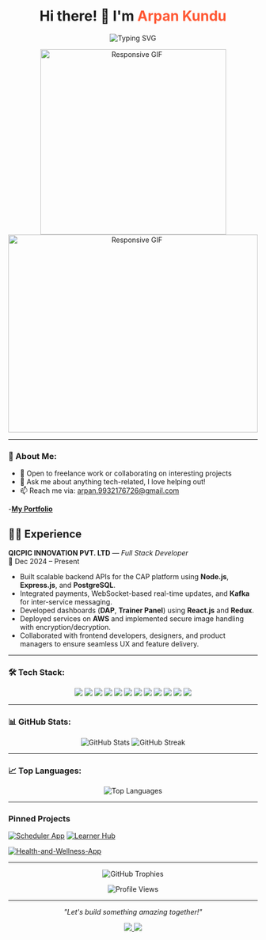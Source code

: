 <h1 align="center">
  Hi there! 👋 I'm <span style="color:#FF5733;">Arpan Kundu</span> 
</h1>

<p align="center">
  <img src="https://readme-typing-svg.demolab.com?font=Fira+Code&size=22&pause=1000&color=FF5733&center=true&vCenter=true&width=435&lines=Full+Stack+Developer;MERN+Stack+Enthusiast;Lifelong+Learner+%26+Problem+Solver;" alt="Typing SVG" />
</p>

<p align="center">
  
   <img src="https://user-images.githubusercontent.com/74038190/212750672-2f3f2b50-c84f-4ed8-a60a-849ae69ff9df.gif" style="width: 375px; max-width: 900px; height: 375px; max-height: 400px; object-fit: contain;" alt="Responsive GIF" />
   <img src="https://media.giphy.com/media/xT9IgzoKnwFNmISR8I/giphy.gif" style="width: 100%; max-width: 900px; height: auto; max-height: 400px; object-fit: contain;" alt="Responsive GIF" />
</p>

---
### 🚀 About Me:
- 💼 Open to freelance work or collaborating on interesting projects
- 💬 Ask me about anything tech-related, I love helping out!
- 📫 Reach me via: [arpan.9932176726@gmail.com](mailto:arpan.9932176726@gmail.com)
  
-[**My Portfolio**](https://arpan-creator.github.io/myPortfolio) 


## 🧑‍💻 Experience

**QICPIC INNOVATION PVT. LTD** — *Full Stack Developer*  
📅 Dec 2024 – Present

- Built scalable backend APIs for the CAP platform using **Node.js**, **Express.js**, and **PostgreSQL**.
- Integrated payments, WebSocket-based real-time updates, and **Kafka** for inter-service messaging.
- Developed dashboards (**DAP**, **Trainer Panel**) using **React.js** and **Redux**.
- Deployed services on **AWS** and implemented secure image handling with encryption/decryption.
- Collaborated with frontend developers, designers, and product managers to ensure seamless UX and feature delivery.
---
### 🛠 Tech Stack:

<p align="center">
  <img src="https://img.shields.io/badge/-HTML5-E34F26?logo=html5&logoColor=white&style=flat-square" />
  <img src="https://img.shields.io/badge/-CSS3-1572B6?logo=css3&logoColor=white&style=flat-square" />
  <img src="https://img.shields.io/badge/-JavaScript-F7DF1E?logo=javascript&logoColor=black&style=flat-square" />
  <img src="https://img.shields.io/badge/-React-61DAFB?logo=react&logoColor=black&style=flat-square" />
  <img src="https://img.shields.io/badge/-Python-3776AB?logo=python&logoColor=white&style=flat-square" />
  <img src="https://img.shields.io/badge/-Django-092E20?logo=django&logoColor=white&style=flat-square" />
  <img src="https://img.shields.io/badge/-SQL-4479A1?logo=mysql&logoColor=white&style=flat-square" />
  <img src="https://img.shields.io/badge/-MongoDB-47A248?logo=mongodb&logoColor=white&style=flat-square" />
  <img src="https://img.shields.io/badge/-PostgreSQL-4169E1?logo=postgresql&logoColor=white&style=flat-square" />
  <img src="https://img.shields.io/badge/-Java-E34F26?logo=java&logoColor=white&style=flat-square" />
  <img src="https://img.shields.io/badge/-C-00599C?logo=c&logoColor=white&style=flat-square" />
  <img src="https://img.shields.io/badge/-REST%20API-25A0E0?logo=api&logoColor=white&style=flat-square" />
</p>


---

### 📊 GitHub Stats:
<p align="center">
  <img src="https://github-readme-stats.vercel.app/api?username=Arpan-creator&show_icons=true&theme=radical" alt="GitHub Stats" />
  <img src="https://streak-stats.demolab.com?user=Arpan-creator&theme=radical" alt="GitHub Streak" />
</p>

---
### 📈 Top Languages:
<p align="center">
  <img src="https://github-readme-stats.vercel.app/api/top-langs/?username=Arpan-creator&layout=compact&theme=radical" alt="Top Languages" />
</p>

---
### Pinned Projects

[![Scheduler App](https://github-readme-stats.vercel.app/api/pin/?username=Arpan-creator&repo=Equality-Experts_024&theme=light&show_owner=true&v=1)](https://github.com/Arpan-creator/Equality-Experts_024)
[![Learner Hub](https://github-readme-stats.vercel.app/api/pin/?username=Arpan-creator&repo=IBM-Innovators_045-&theme=light&show_owner=true&v=1)](https://github.com/Arpan-creator/IBM-Innovators_045-)

[![Health-and-Wellness-App](https://github-readme-stats.vercel.app/api/pin/?username=sagarrathod7568&repo=Health-and-Wellness-App&theme=light&show_owner=true&v=1)](https://github.com/sagarrathod7568/Health-and-Wellness-App)


---
<!-- GitHub Trophies -->
<p align="center">
  <img src="https://github-profile-trophy.vercel.app/?username=Arpan-creator&theme=monokai&row=2&column=3" alt="GitHub Trophies" />
</p>

<!-- Total Viewers Count -->
<p align="center">
  <img src="https://komarev.com/ghpvc/?username=Arpan-creator&label=Profile%20Views&color=blue&style=flat" alt="Profile Views" />
</p>

---
<p align="center">
  <i>"Let's build something amazing together!"</i>
</p>

<p align="center">
  <a href="https://www.linkedin.com/in/arpan-kundu-ak7691/">
    <img src="https://img.shields.io/badge/-LinkedIn-0077B5?logo=LinkedIn&logoColor=white&style=for-the-badge" />
  </a>
  <a href="https://twitter.com/ArpanKundu91">
    <img src="https://img.shields.io/badge/-Twitter-1DA1F2?logo=Twitter&logoColor=white&style=for-the-badge" />
  </a>
</p>
